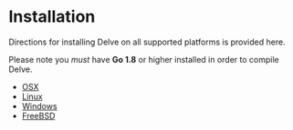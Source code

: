 # Installation

Directions for installing Delve on all supported platforms is provided here.

Please note you *must* have **Go 1.8** or higher installed in order to compile Delve.

- [OSX](osx/install.md)
- [Linux](linux/install.md)
- [Windows](windows/install.md)
- [FreeBSD](freebsd/install.md)